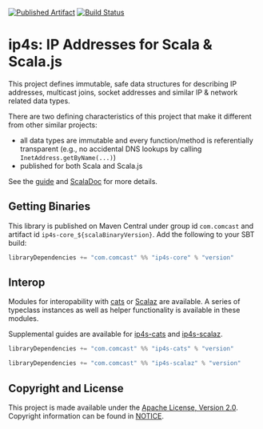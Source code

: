 [![Published Artifact](https://img.shields.io/maven-central/v/com.comcast/ip4s-core_2.12.svg)](http://search.maven.org/#search%7Cga%7C1%7Cip4s) [![Build Status](https://travis-ci.org/Comcast/ip4s.svg?branch=master)](https://travis-ci.org/Comcast/ip4s)

ip4s: IP Addresses for Scala & Scala.js
=======================================

This project defines immutable, safe data structures for describing IP addresses, multicast joins, socket addresses and similar IP & network related data types.

There are two defining characteristics of this project that make it different from other similar projects:
- all data types are immutable and every function/method is referentially transparent (e.g., no accidental DNS lookups by calling `InetAddress.getByName(...)`)
- published for both Scala and Scala.js

See the [guide](docs/guide.md) and [ScalaDoc](https://oss.sonatype.org/service/local/repositories/releases/archive/com/comcast/ip4s-core_2.12/1.1.1/ip4s-core_2.12-1.1.1-javadoc.jar/!/com/comcast/ip4s/index.html) for more details.

## Getting Binaries

This library is published on Maven Central under group id `com.comcast` and artifact id `ip4s-core_${scalaBinaryVersion}`. Add the following to your SBT build:

```scala
libraryDependencies += "com.comcast" %% "ip4s-core" % "version"
```

## Interop

Modules for interopability with [cats](https://typelevel.org/cats/) or [Scalaz](http://scalaz.org/) are available.
A series of typeclass instances as well as helper functionality is available in these modules.

Supplemental guides are available for [ip4s-cats](docs/guide-cats.md) and [ip4s-scalaz](docs/guide-scalaz.md).

```scala
libraryDependencies += "com.comcast" %% "ip4s-cats" % "version"

libraryDependencies += "com.comcast" %% "ip4s-scalaz" % "version"
```

## Copyright and License

This project is made available under the [Apache License, Version 2.0](LICENSE). Copyright information can be found in [NOTICE](NOTICE).
